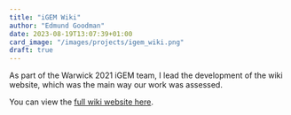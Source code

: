 ```yaml
---
title: "iGEM Wiki"
author: "Edmund Goodman"
date: 2023-08-19T13:07:39+01:00
card_image: "/images/projects/igem_wiki.png"
draft: true
---
```


As part of the Warwick 2021 iGEM team, I lead the development of the wiki
website, which was the main way our work was assessed.

<!--more-->

You can view the [full wiki website here](https://2021.igem.org/Team:Warwick).
